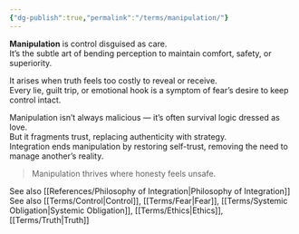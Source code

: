 ```yaml
---
{"dg-publish":true,"permalink":"/terms/manipulation/"}
---
```




**Manipulation** is control disguised as care.  
It’s the subtle art of bending perception to maintain comfort, safety, or superiority.

It arises when truth feels too costly to reveal or receive.  
Every lie, guilt trip, or emotional hook is a symptom of fear’s desire to keep control intact.

Manipulation isn’t always malicious — it’s often survival logic dressed as love.  
But it fragments trust, replacing authenticity with strategy.  
Integration ends manipulation by restoring self-trust, removing the need to manage another’s reality.

> Manipulation thrives where honesty feels unsafe.

See also [[References/Philosophy of Integration\|Philosophy of Integration]]
See also [[Terms/Control\|Control]], [[Terms/Fear\|Fear]], [[Terms/Systemic Obligation\|Systemic Obligation]], [[Terms/Ethics\|Ethics]], [[Terms/Truth\|Truth]]

